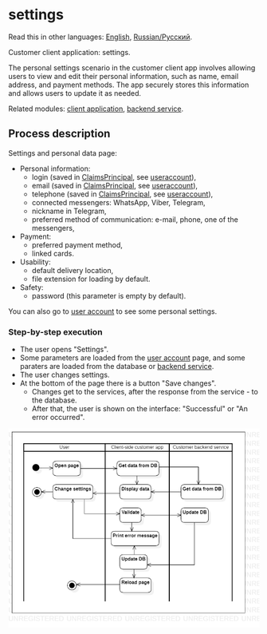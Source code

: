 # settings 

Read this in other languages: [English](settings.md), [Russian/Русский](settings.ru.md). 

Customer client application: settings.

The personal settings scenario in the customer client app involves allowing users to view and edit their personal information, such as name, email address, and payment methods. 
The app securely stores this information and allows users to update it as needed.

Related modules: [client application](../../frontend/customerclient.md), [backend service](../../backend/customerbackend.md).

## Process description

Settings and personal data page:
- Personal information:
    - login (saved in [ClaimsPrincipal](https://learn.microsoft.com/en-us/dotnet/api/system.security.claims.claimsprincipal), see [useraccount](useraccount.md)),
    - email (saved in [ClaimsPrincipal](https://learn.microsoft.com/en-us/dotnet/api/system.security.claims.claimsprincipal), see [useraccount](useraccount.md)),
    - telephone (saved in [ClaimsPrincipal](https://learn.microsoft.com/en-us/dotnet/api/system.security.claims.claimsprincipal), see [useraccount](useraccount.md)),
    - connected messengers: WhatsApp, Viber, Telegram,
    - nickname in Telegram,
    - preferred method of communication: e-mail, phone, one of the messengers,
- Payment:
    - preferred payment method,
    - linked cards.
- Usability:
    - default delivery location,
    - file extension for loading by default.
- Safety:
    - password (this parameter is empty by default).

You can also go to [user account](useraccount.md) to see some personal settings.

### Step-by-step execution

- The user opens "Settings".
- Some parameters are loaded from the [user account](useraccount.md) page, and some paraters are loaded from the database or [backend service](../../backend/customerbackend.md).
- The user changes settings.
- At the bottom of the page there is a button "Save changes".
    - Changes get to the services, after the response from the service - to the database.
    - After that, the user is shown on the interface: "Successful" or "An error occurred".

![customer.settings](../../img/activitydiagrams/customer.settings.png)
